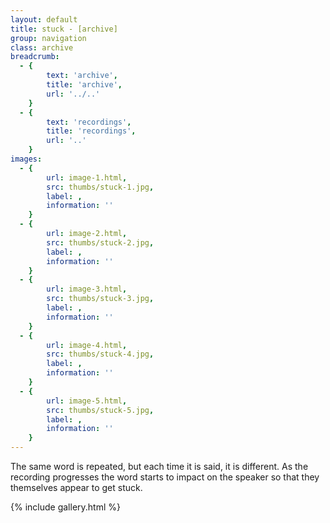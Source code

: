 ```yaml
---
layout: default
title: stuck - [archive]
group: navigation
class: archive
breadcrumb:
  - {
  		text: 'archive',
  		title: 'archive',
  		url: '../..'
	}
  - {
  		text: 'recordings',
  		title: 'recordings',
  		url: '..'
	}
images:
  - {
		url: image-1.html, 
		src: thumbs/stuck-1.jpg,
		label: ,
		information: ''
	}
  - {
		url: image-2.html, 
		src: thumbs/stuck-2.jpg,
		label: ,
		information: ''
	}
  - {
		url: image-3.html, 
		src: thumbs/stuck-3.jpg,
		label: ,
		information: ''
	}
  - {
		url: image-4.html, 
		src: thumbs/stuck-4.jpg,
		label: ,
		information: ''
	}
  - {
		url: image-5.html, 
		src: thumbs/stuck-5.jpg,
		label: ,
		information: ''
	}
---
```


The same word is repeated, but each time it is said, it is different. As the recording progresses the word starts to impact on the speaker so that they themselves appear to get stuck.

{% include gallery.html %}
